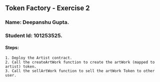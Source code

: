 ## Token Factory - Exercise 2

### Name: Deepanshu Gupta.
### Student Id: 101253525.

#### Steps:
    1. Deploy the Artist contract.
    2. Call the createArtWork function to create the artWork (mapped to artist) token.
    3. Call the sellArtWork function to sell the artWork Token to other user.
    

